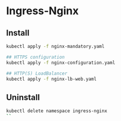 # Ingress-Nginx

## Install
```bash
kubectl apply -f nginx-mandatory.yaml

## HTTPS configuration
kubectl apply -f nginx-configuration.yaml

## HTTP(S) LoadBalancer
kubectl apply -f nginx-lb-web.yaml

```

## Uninstall
```bash
kubectl delete namespace ingress-nginx
``
